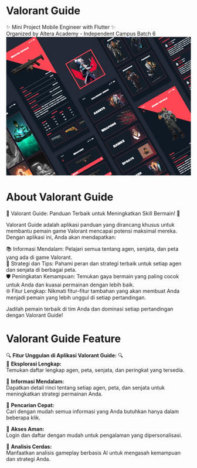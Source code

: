 # Valorant Guide 
✨ Mini Project Mobile Engineer with Flutter ✨<br>
Organized by Altera Academy - Independent Campus Batch 6
![alt text](image-2.png)
# About Valorant Guide 
🔫 Valorant Guide: Panduan Terbaik untuk Meningkatkan Skill Bermain! 🔫<br>

Valorant Guide adalah aplikasi panduan yang dirancang khusus untuk membantu pemain game Valorant mencapai potensi maksimal mereka. Dengan aplikasi ini, Anda akan mendapatkan:<br>

📚 Informasi Mendalam: Pelajari semua tentang agen, senjata, dan peta yang ada di game Valorant.<br>
🎯 Strategi dan Tips: Pahami peran dan strategi terbaik untuk setiap agen dan senjata di berbagai peta.<br>
🛡️ Peningkatan Kemampuan: Temukan gaya bermain yang paling cocok untuk Anda dan kuasai permainan dengan lebih baik.<br>
🌐 Fitur Lengkap: Nikmati fitur-fitur tambahan yang akan membuat Anda menjadi pemain yang lebih unggul di setiap pertandingan.<br>

Jadilah pemain terbaik di tim Anda dan dominasi setiap pertandingan dengan Valorant Guide!

# Valorant Guide Feature
🔍 **Fitur Unggulan di Aplikasi Valorant Guide:** 🔍  
🌟 **Eksplorasi Lengkap:**  
Temukan daftar lengkap agen, peta, senjata, dan peringkat yang tersedia.  

📖 **Informasi Mendalam:**  
Dapatkan detail rinci tentang setiap agen, peta, dan senjata untuk meningkatkan strategi permainan Anda.  

🔎 **Pencarian Cepat:**  
Cari dengan mudah semua informasi yang Anda butuhkan hanya dalam beberapa klik.  

🔐 **Akses Aman:**  
Login dan daftar dengan mudah untuk pengalaman yang dipersonalisasi.  

🤖 **Analisis Cerdas:**  
Manfaatkan analisis gameplay berbasis AI untuk mengasah kemampuan dan strategi Anda.

